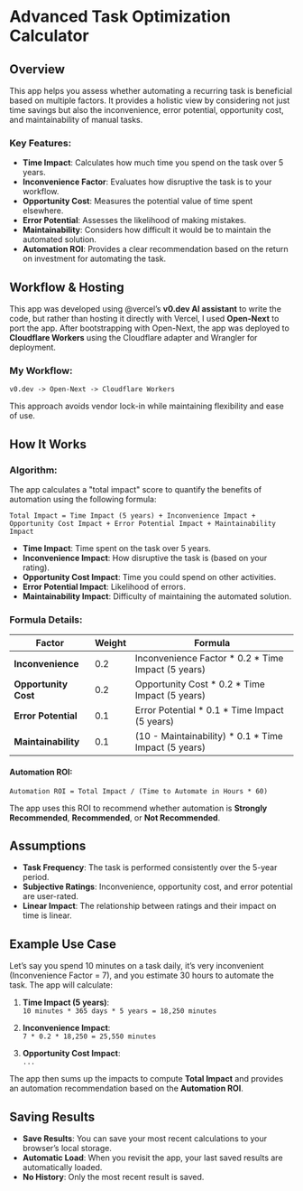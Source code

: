 
# Advanced Task Optimization Calculator

## Overview

This app helps you assess whether automating a recurring task is beneficial based on multiple factors. It provides a holistic view by considering not just time savings but also the inconvenience, error potential, opportunity cost, and maintainability of manual tasks.

### Key Features:
- **Time Impact**: Calculates how much time you spend on the task over 5 years.
- **Inconvenience Factor**: Evaluates how disruptive the task is to your workflow.
- **Opportunity Cost**: Measures the potential value of time spent elsewhere.
- **Error Potential**: Assesses the likelihood of making mistakes.
- **Maintainability**: Considers how difficult it would be to maintain the automated solution.
- **Automation ROI**: Provides a clear recommendation based on the return on investment for automating the task.

## Workflow & Hosting

This app was developed using @vercel’s **v0.dev AI assistant** to write the code, but rather than hosting it directly with Vercel, I used **Open-Next** to port the app. After bootstrapping with Open-Next, the app was deployed to **Cloudflare Workers** using the Cloudflare adapter and Wrangler for deployment.

### My Workflow:
```
v0.dev -> Open-Next -> Cloudflare Workers
```

This approach avoids vendor lock-in while maintaining flexibility and ease of use.

## How It Works

### Algorithm:

The app calculates a "total impact" score to quantify the benefits of automation using the following formula:

```
Total Impact = Time Impact (5 years) + Inconvenience Impact + Opportunity Cost Impact + Error Potential Impact + Maintainability Impact
```

- **Time Impact**: Time spent on the task over 5 years.
- **Inconvenience Impact**: How disruptive the task is (based on your rating).
- **Opportunity Cost Impact**: Time you could spend on other activities.
- **Error Potential Impact**: Likelihood of errors.
- **Maintainability Impact**: Difficulty of maintaining the automated solution.

### Formula Details:
| Factor            | Weight | Formula                                                    |
|--------------------|--------|------------------------------------------------------------|
| **Inconvenience**  | 0.2    | Inconvenience Factor * 0.2 * Time Impact (5 years)          |
| **Opportunity Cost**| 0.2   | Opportunity Cost * 0.2 * Time Impact (5 years)             |
| **Error Potential**| 0.1    | Error Potential * 0.1 * Time Impact (5 years)              |
| **Maintainability**| 0.1    | (10 - Maintainability) * 0.1 * Time Impact (5 years)       |

#### Automation ROI:
```
Automation ROI = Total Impact / (Time to Automate in Hours * 60)
```
The app uses this ROI to recommend whether automation is **Strongly Recommended**, **Recommended**, or **Not Recommended**.

## Assumptions
- **Task Frequency**: The task is performed consistently over the 5-year period.
- **Subjective Ratings**: Inconvenience, opportunity cost, and error potential are user-rated.
- **Linear Impact**: The relationship between ratings and their impact on time is linear.

## Example Use Case

Let’s say you spend 10 minutes on a task daily, it’s very inconvenient (Inconvenience Factor = 7), and you estimate 30 hours to automate the task. The app will calculate:

1. **Time Impact (5 years)**:  
   `10 minutes * 365 days * 5 years = 18,250 minutes`
   
2. **Inconvenience Impact**:  
   `7 * 0.2 * 18,250 = 25,550 minutes`

3. **Opportunity Cost Impact**:  
   `...`

The app then sums up the impacts to compute **Total Impact** and provides an automation recommendation based on the **Automation ROI**.

## Saving Results

- **Save Results**: You can save your most recent calculations to your browser’s local storage.
- **Automatic Load**: When you revisit the app, your last saved results are automatically loaded.
- **No History**: Only the most recent result is saved.
